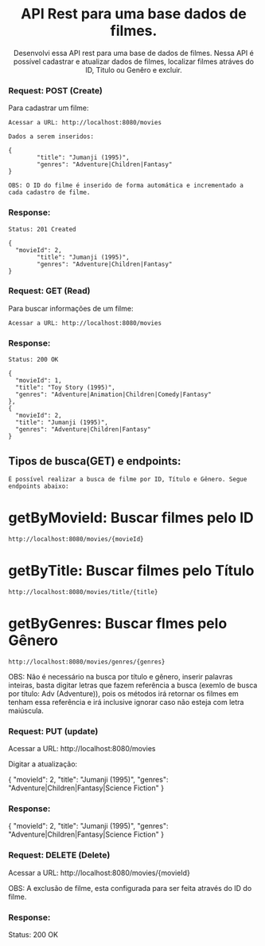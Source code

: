 <h1 align="center">API Rest para uma base dados de filmes.</h1>

<p align="center">Desenvolvi essa API rest para uma base de dados de filmes. Nessa API é possível cadastrar e atualizar dados de filmes, localizar filmes atráves do ID, Titulo ou Genêro e excluir.</p>

### Request: POST (Create)

Para cadastrar um filme:

    Acessar a URL: http://localhost:8080/movies
    
    Dados a serem inseridos:
    
    {
		    "title": "Jumanji (1995)",
		    "genres": "Adventure|Children|Fantasy"
   	}
    
    OBS: O ID do filme é inserido de forma automática e incrementado a cada cadastro de filme.
    
### Response:
    
    Status: 201 Created
    
    {  
      "movieId": 2,
		    "title": "Jumanji (1995)",
		    "genres": "Adventure|Children|Fantasy"
   	}
    
### Request: GET (Read)

Para buscar informações de um filme:

    Acessar a URL: http://localhost:8080/movies

### Response:
    
    Status: 200 OK
    
    {
      "movieId": 1,
      "title": "Toy Story (1995)",
      "genres": "Adventure|Animation|Children|Comedy|Fantasy"
    },
    {
      "movieId": 2,
      "title": "Jumanji (1995)",
      "genres": "Adventure|Children|Fantasy"
    }

## Tipos de busca(GET) e endpoints:
    
    É possível realizar a busca de filme por ID, Título e Gênero. Segue endpoints abaixo:
    
# getByMovieId: Buscar filmes pelo ID
    http://localhost:8080/movies/{movieId}
    
# getByTitle: Buscar filmes pelo Título
    http://localhost:8080/movies/title/{title}
 
# getByGenres: Buscar flmes pelo Gênero
    http://localhost:8080/movies/genres/{genres}

OBS: Não é necessário na busca por título e gênero, inserir palavras inteiras, basta digitar letras que fazem referência a busca (exemlo de busca por título: Adv (Adventure)), pois os métodos irá retornar os filmes em tenham essa referência e irá inclusive ignorar caso não esteja com letra maiúscula.

### Request: PUT (update)

   Acessar a URL: http://localhost:8080/movies
   
   Digitar a atualização:
   
   {
     "movieId": 2,
     "title": "Jumanji (1995)",
     "genres": "Adventure|Children|Fantasy|Science Fiction"
    }
   
### Response:
   
   {
     "movieId": 2,
     "title": "Jumanji (1995)",
     "genres": "Adventure|Children|Fantasy|Science Fiction"
   }

### Request: DELETE (Delete)
   
   Acessar a URL: http://localhost:8080/movies/{movieId}
   
   OBS: A exclusão de filme, esta configurada para ser feita através do ID do filme.

### Response:

  Status: 200 OK
   
   
   
    
